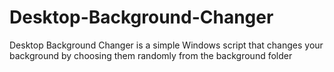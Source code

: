 # Desktop-Background-Changer
Desktop Background Changer is a simple Windows script that changes your background
by choosing them randomly from the background folder
